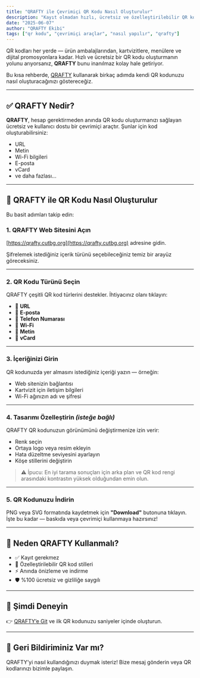 ```yaml
---
title: "QRAFTY ile Çevrimiçi QR Kodu Nasıl Oluşturulur"
description: "Kayıt olmadan hızlı, ücretsiz ve özelleştirilebilir QR kodları oluşturmayı QRAFTY ile kolayca öğrenin."
date: "2025-06-07"
author: "QRAFTY Ekibi"
tags: ["qr kodu", "çevrimiçi araçlar", "nasıl yapılır", "qrafty"]
---
```


QR kodları her yerde — ürün ambalajlarından, kartvizitlere, menülere ve dijital promosyonlara kadar. Hızlı ve ücretsiz bir QR kodu oluşturmanın yolunu arıyorsanız, **QRAFTY** bunu inanılmaz kolay hale getiriyor.

Bu kısa rehberde, [QRAFTY](https://qrafty.cutbg.org) kullanarak birkaç adımda kendi QR kodunuzu nasıl oluşturacağınızı göstereceğiz.

---

## ✅ QRAFTY Nedir?

**QRAFTY**, hesap gerektirmeden anında QR kodu oluşturmanızı sağlayan ücretsiz ve kullanıcı dostu bir çevrimiçi araçtır. Şunlar için kod oluşturabilirsiniz:

- URL
- Metin
- Wi-Fi bilgileri
- E-posta
- vCard
- ve daha fazlası...

---

## 🚀 QRAFTY ile QR Kodu Nasıl Oluşturulur

Bu basit adımları takip edin:

### 1. QRAFTY Web Sitesini Açın

[https://qrafty.cutbg.org](https://qrafty.cutbg.org) adresine gidin.

Şifrelemek istediğiniz içerik türünü seçebileceğiniz temiz bir arayüz göreceksiniz.

---

### 2. QR Kodu Türünü Seçin

QRAFTY çeşitli QR kod türlerini destekler. İhtiyacınız olanı tıklayın:
- 🔗 **URL**
- 📧 **E-posta**
- 📱 **Telefon Numarası**
- 📶 **Wi-Fi**
- 💬 **Metin**
- 👤 **vCard**

---

### 3. İçeriğinizi Girin

QR kodunuzda yer almasını istediğiniz içeriği yazın — örneğin:
- Web sitenizin bağlantısı
- Kartvizit için iletişim bilgileri
- Wi-Fi ağınızın adı ve şifresi

---

### 4. Tasarımı Özelleştirin *(isteğe bağlı)*

QRAFTY QR kodunuzun görünümünü değiştirmenize izin verir:
- Renk seçin
- Ortaya logo veya resim ekleyin
- Hata düzeltme seviyesini ayarlayın
- Köşe stillerini değiştirin

> ⚠️ İpucu: En iyi tarama sonuçları için arka plan ve QR kod rengi arasındaki kontrastın yüksek olduğundan emin olun.

---

### 5. QR Kodunuzu İndirin

PNG veya SVG formatında kaydetmek için **"Download"** butonuna tıklayın. İşte bu kadar — baskıda veya çevrimiçi kullanmaya hazırsınız!

---

## 🎯 Neden QRAFTY Kullanmalı?

- ✅ Kayıt gerekmez
- 🎨 Özelleştirilebilir QR kod stilleri
- ⚡ Anında önizleme ve indirme
- 🛡️ %100 ücretsiz ve gizliliğe saygılı

---

## 🔗 Şimdi Deneyin

👉 [QRAFTY’e Git](https://qrafty.cutbg.org) ve ilk QR kodunuzu saniyeler içinde oluşturun.

---

## 💬 Geri Bildiriminiz Var mı?

QRAFTY’yi nasıl kullandığınızı duymak isteriz! Bize mesaj gönderin veya QR kodlarınızı bizimle paylaşın.
